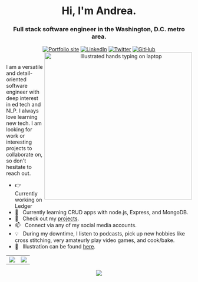 <div align="center">

<h1>Hi, I'm Andrea.</h1>

<div>
<h3>Full stack software engineer in the Washington, D.C. metro area.</h3>

<div>
<a href="https://andreapang.netlify.app/"><img src="https://img.shields.io/badge/-Portfolio-003366?style=for-the-badge" alt="Portfolio site" /></a>
<a href="https://www.linkedin.com/in/andreapang/"><img src="https://img.shields.io/badge/-LinkedIn-003366?style=for-the-badge&logo=linkedin&logoColor=white" alt="LinkedIn" /></a>
<a href="https://twitter.com/andiedoescode"><img src="https://img.shields.io/badge/-Twitter-003366?style=for-the-badge&logo=twitter&logoColor=white" alt="Twitter" /></a>
<a href="https://github.com/andiedoescode"><img src="https://img.shields.io/badge/-Github-003366?style=for-the-badge&logo=github&logoColor=white" alt="GitHub" /></a>
</div>

<img align="right" height="400px" src="https://user-images.githubusercontent.com/98671035/180629469-5fdb03cc-62a6-4bf6-8c59-a540aa0b48d5.gif" alt="Illustrated hands typing on laptop"/>

<div align="left">
&nbsp;
<p>I am a versatile and detail-oriented software engineer with deep interest in ed tech and NLP. I always love learning new tech. I am looking for work or interesting projects to collaborate on, so don't hesitate to reach out.</p>

- 👉 &nbsp; Currently working on Ledger
- 🌱 &nbsp; Currently learning CRUD apps with node.js, Express, and MongoDB.
- 💼 &nbsp; Check out my [projects](https://andreapang.netlify.app/).
- 📫 &nbsp; Connect via any of my social media accounts.
- 💡 &nbsp; During my downtime, I listen to podcasts, pick up new hobbies like cross stitching, very amateurly play video games, and cook/bake.
- 🎨 &nbsp; Illustration can be found <a href="https://storyset.com/communication">here</a>.

</div>
</div>
</div>

<div align="center">
<table>
<tr>
<td>
<a href="https://github.com/andiedoescode/andiedoescode">
<img align="center" src="https://github-readme-stats.vercel.app/api?username=andiedoescode&theme=vue-dark&show_icons=true&hide=stars&count_private=true">
</a>
</td>
<td>
<a href="https://github.com/andiedoescode/andiedoescode">
<img align="center" src="https://github-readme-stats.vercel.app/api/top-langs/?username=andiedoescode&layout=compact&theme=vue-dark&hide=scss">
</a>
</td>
</tr>
</table>
<img align="center" src="https://capsule-render.vercel.app/api?type=waving&color=gradient&height=75&section=footer" />
</div>
